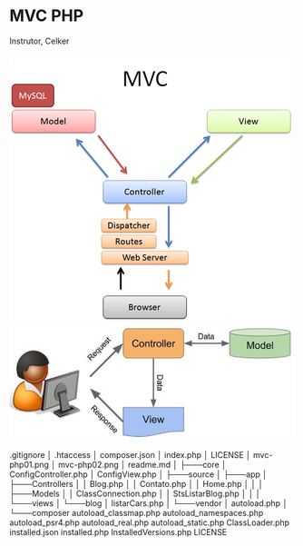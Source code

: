 # MVC PHP   
Instrutor, Celker 

<img src="./mvc-php01.png"/>
<img src="./mvc-php02.png"/>

 .gitignore
│   .htaccess
│   composer.json
│   index.php
│   LICENSE
│   mvc-php01.png
│   mvc-php02.png
│   readme.md
│
├───core
│       ConfigController.php
│       ConfigView.php
│
├───source
│   ├───app
│   ├───Controllers
│   │       Blog.php
│   │       Contato.php
│   │       Home.php
│   │
│   ├───Models
│   │       ClassConnection.php
│   │       StsListarBlog.php
│   │
│   └───views
│       └───blog
│               listarCars.php
│
└───vendor
    │   autoload.php
    │
    └───composer
            autoload_classmap.php
            autoload_namespaces.php
            autoload_psr4.php
            autoload_real.php
            autoload_static.php
            ClassLoader.php
            installed.json
            installed.php
            InstalledVersions.php
            LICENSE

